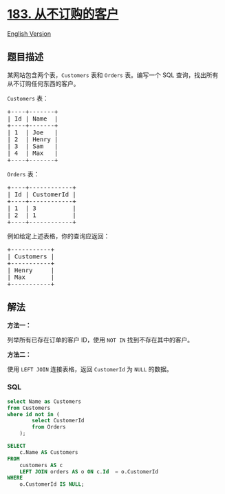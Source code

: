 # [183. 从不订购的客户](https://leetcode.cn/problems/customers-who-never-order)

[English Version](/solution/0100-0199/0183.Customers%20Who%20Never%20Order/README_EN.md)

## 题目描述

<!-- 这里写题目描述 -->

<p>某网站包含两个表，<code>Customers</code> 表和 <code>Orders</code> 表。编写一个 SQL 查询，找出所有从不订购任何东西的客户。</p>

<p><code>Customers</code> 表：</p>

<pre>+----+-------+
| Id | Name  |
+----+-------+
| 1  | Joe   |
| 2  | Henry |
| 3  | Sam   |
| 4  | Max   |
+----+-------+
</pre>

<p><code>Orders</code> 表：</p>

<pre>+----+------------+
| Id | CustomerId |
+----+------------+
| 1  | 3          |
| 2  | 1          |
+----+------------+
</pre>

<p>例如给定上述表格，你的查询应返回：</p>

<pre>+-----------+
| Customers |
+-----------+
| Henry     |
| Max       |
+-----------+
</pre>

## 解法

**方法一：**

列举所有已存在订单的客户 ID，使用 `NOT IN` 找到不存在其中的客户。

**方法二：**

使用 `LEFT JOIN` 连接表格，返回 `CustomerId` 为 `NULL` 的数据。

### **SQL**

```sql
select Name as Customers
from Customers
where id not in (
        select CustomerId
        from Orders
    );
```

```sql
SELECT
    c.Name AS Customers
FROM
    customers AS c
    LEFT JOIN orders AS o ON c.Id  = o.CustomerId
WHERE
    o.CustomerId IS NULL;
```
